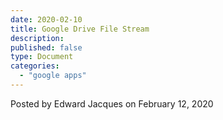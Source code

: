 ```yaml
---
date: 2020-02-10
title: Google Drive File Stream
description:
published: false
type: Document
categories:
  - "google apps"
---
```

Posted by Edward Jacques on February 12, 2020


